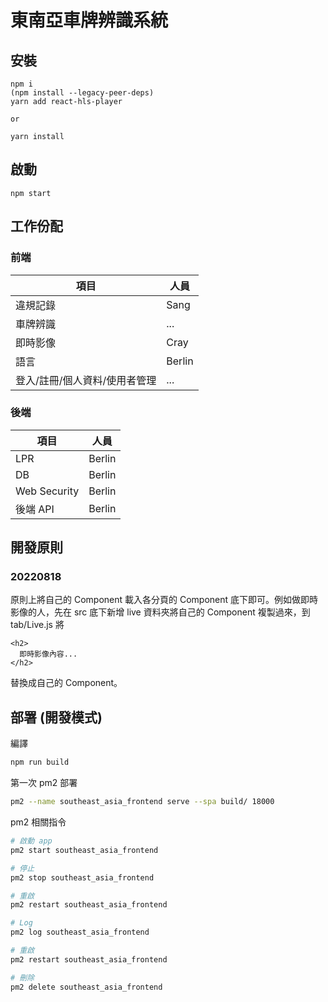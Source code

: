 # 東南亞車牌辨識系統

## 安裝
```
npm i
(npm install --legacy-peer-deps)
yarn add react-hls-player

or

yarn install
```

## 啟動
```
npm start
```

## 工作份配

### 前端
|項目 |人員
|-|-
|違規記錄 | Sang
|車牌辨識 | ...
|即時影像 | Cray
|語言 | Berlin
|登入/註冊/個人資料/使用者管理 | ...

### 後端
|項目 |人員
|-|-
|LPR |Berlin
|DB |Berlin
|Web Security |Berlin
|後端 API |Berlin

## 開發原則

### 20220818
原則上將自己的 Component 載入各分頁的 Component 底下即可。例如做即時影像的人，先在 src 底下新增 live 資料夾將自己的 Component 複製過來，到 tab/Live.js 將
```
<h2>
  即時影像內容...
</h2>
```
替換成自己的 Component。

## 部署 (開發模式)

編譯
```bash
npm run build
```

第一次 pm2 部署
```bash
pm2 --name southeast_asia_frontend serve --spa build/ 18000
```

pm2 相關指令
```bash
# 啟動 app
pm2 start southeast_asia_frontend

# 停止
pm2 stop southeast_asia_frontend

# 重啟
pm2 restart southeast_asia_frontend

# Log
pm2 log southeast_asia_frontend

# 重啟
pm2 restart southeast_asia_frontend

# 刪除
pm2 delete southeast_asia_frontend
```
